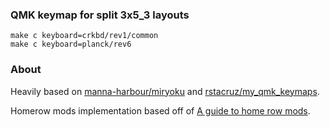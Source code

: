 ### QMK keymap for split 3x5_3 layouts

```
make c keyboard=crkbd/rev1/common
make c keyboard=planck/rev6
```

### About

Heavily based on [manna-harbour/miryoku](https://github.com/rstacruz/my_qmk_keymaps) and [rstacruz/my_qmk_keymaps](https://github.com/rstacruz/my_qmk_keymaps).

Homerow mods implementation based off of [A guide to home row mods](https://precondition.github.io/home-row-mods).
